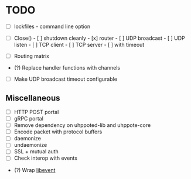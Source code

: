 # TODO

- [ ] lockfiles
      - command line option

- [ ] Close()
      - [ ] shutdown cleanly
            - [x] router
            - [ ] UDP broadcast
            - [ ] UDP listen
            - [ ] TCP client
            - [ ] TCP server
      - [ ] with timeout
- [ ] Routing matrix
- (?) Replace handler functions with channels
- [ ] Make UDP broadcast timeout configurable

## Miscellaneous
- [ ] HTTP POST portal
- [ ] gRPC portal
- [ ] Remove dependency on uhppoted-lib and uhppote-core
- [ ] Encode packet with protocol buffers
- [ ] daemonize
- [ ] undaemonize
- [ ] SSL + mutual auth
- [ ] Check interop with events
- (?) Wrap [libevent](https://libevent.org)
